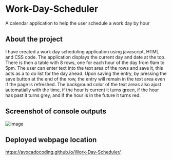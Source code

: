 # Work-Day-Scheduler
A calendar application to help the user schedule a work day by hour

## About the project
I have created a work day scheduling application using javascript, HTML and CSS code. The application displays the current day and date at the top. There is then a table with 8 rows, one for each hour of the day from 9am to 5pm. The user can enter text into the text area of the rows and save it, this acts as a to do list for the day ahead. Upon saving the entry, by pressing the save button at the end of the row, the entry will remain in the text area even if the page is refreshed. The background color of the text areas also ajust automatially with the time, if the hour is current it turns green, if the hour has past it turns grey, and if the hour is in the future it turns red.


## Screenshot of console outputs
![image](https://user-images.githubusercontent.com/116954089/208269489-26f9efab-69e2-4a2a-83c0-871ca788e168.png)


## Deployed webpage location
https://avocadocoding.github.io/Work-Day-Scheduler/
